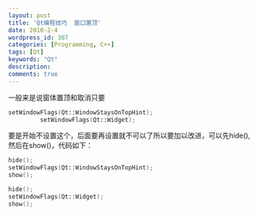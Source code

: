 ```yaml
---
layout: post
title: 'Qt编程技巧  窗口置顶'
date: 2010-2-4
wordpress_id: 387
categories: [Programming, C++]
tags: [Qt]
keywords: "Qt"
description: 
comments: true
---
```

一般来是说窗体置顶和取消只要

``` cpp
setWindowFlags(Qt::WindowStaysOnTopHint);
         setWindowFlags(Qt::Widget); 
```

要是开始不设置这个，后面要再设置就不可以了所以要加以改进，可以先hide(),然后在show()，代码如下：

``` cpp
hide();
setWindowFlags(Qt::WindowStaysOnTopHint);
show();

hide();
setWindowFlags(Qt::Widget);
show(); 
```
